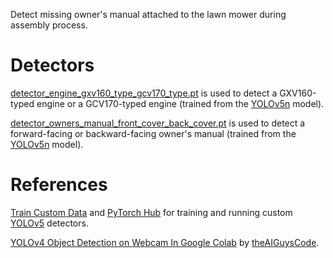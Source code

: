 Detect missing owner's manual attached to the lawn mower during assembly process.

# Detectors
[detector_engine_gxv160_type_gcv170_type.pt](https://github.com/unitedtriangle/detector-of-missing-owners-manual-attached-to-lawn-mower/blob/main/detector_engine_gxv160_type_gcv170_type.pt) is used to detect a GXV160-typed engine or a GCV170-typed engine (trained from the [YOLOv5n](https://github.com/ultralytics/yolov5/releases/download/v6.2/yolov5n.pt) model).

[detector_owners_manual_front_cover_back_cover.pt](https://github.com/unitedtriangle/detector-of-missing-owners-manual-attached-to-lawn-mower/blob/main/detector_owners_manual_front_cover_back_cover.pt) is used to detect a forward-facing or backward-facing owner's manual (trained from the [YOLOv5n](https://github.com/ultralytics/yolov5/releases/download/v6.2/yolov5n.pt) model).

# References
[Train Custom Data](https://github.com/ultralytics/yolov5/wiki/Train-Custom-Data) and [PyTorch Hub](https://github.com/ultralytics/yolov5/issues/36) for training and running custom [YOLOv5](https://github.com/ultralytics/yolov5) detectors.

[YOLOv4 Object Detection on Webcam In Google Colab](https://github.com/theAIGuysCode/colab-webcam/blob/main/yolov4_webcam.ipynb) by [theAIGuysCode](https://github.com/theAIGuysCode).
